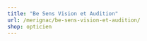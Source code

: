 ```yaml
---
title: "Be Sens Vision et Audition"
url: /merignac/be-sens-vision-et-audition/
shop: opticien
---
```

